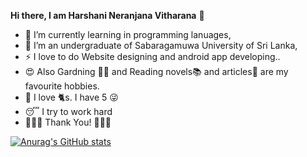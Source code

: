  **Hi there, I am Harshani Neranjana Vitharana** 👋

<!--
**Harsh0726/Harsh0726** is a ✨ _special_ ✨ repository because its `README.md` (this file) appears on your GitHub profile.

Here are some ideas to get you started:

- 🔭 I’m currently working on ...
- 🌱 I’m currently learning ...
- 👯 I’m looking to collaborate on ...
- 🤔 I’m looking for help with ...
- 💬 Ask me about ...
- 📫 How to reach me: ...
- 😄 Pronouns: ...
- ⚡ Fun fact: ...
-->
 - 🌱 I’m currently learning in programming lanuages,
 - 🔭 I’m an undergraduate of Sabaragamuwa University of Sri Lanka,
 - ⚡ I love to do Website designing and android app developing..
 - :heart_eyes: Also Gardning :cactus::hibiscus: and Reading novels:books: and articles:newspaper: are my favourite hobbies.
 - :paw_prints: I love :cat2:s. I have 5 :stuck_out_tongue_winking_eye:
 - :sleeping: I try to work hard
 - :blue_heart::blue_heart::blue_heart: Thank You! :blue_heart::blue_heart::blue_heart:

[![Anurag's GitHub stats](https://github-readme-stats.vercel.app/api?username=Harsh0726&hide=stars,prs,issues,contribs&show_icons=true&theme=gruvbox)](https://github.com/anuraghazra/github-readme-stats)
